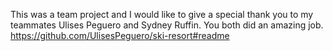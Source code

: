 This was a team project and I would like to give a special thank you to my teammates Ulises Peguero and Sydney Ruffin.  You both did an amazing job.
https://github.com/UlisesPeguero/ski-resort#readme
 
